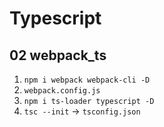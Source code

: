 <!--
 * @Date: 2022-01-10
 * @Description: readme.md
-->

# Typescript


## 02 webpack_ts

  1.  `npm i webpack webpack-cli -D`
  2.  `webpack.config.js`
  3.  `npm i ts-loader typescript -D`
  4.  `tsc --init` -> `tsconfig.json`